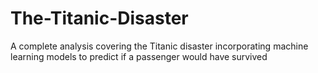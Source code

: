 # The-Titanic-Disaster
A complete analysis covering the Titanic disaster incorporating machine learning models to predict if a passenger would have survived
